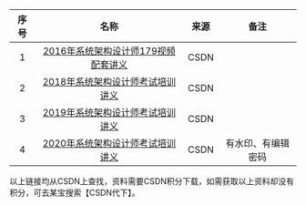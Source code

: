 ﻿
| 序号 |                                              名称                                              | 来源 |        备注        |
|:----:|:----------------------------------------------------------------------------------------------:|:----:|:------------------:|
|   1  | [2016年系统架构设计师179视频配套讲义](https://download.csdn.net/download/qq_34850441/10638549) | CSDN |                    |
|   2  |  [2018年系统架构设计师考试培训讲义](https://download.csdn.net/download/ningshao1945/10628498)  | CSDN |                    |
|   3  |   [2019年系统架构设计师考试培训讲义](https://download.csdn.net/download/b410739945/12351264)   | CSDN |                    |
|   4  |   [2020年系统架构设计师考试培训讲义](https://download.csdn.net/download/yatum_2014/20241741)   | CSDN | 有水印、有编辑密码 |


以上链接均从CSDN上查找，资料需要CSDN积分下载，如需获取以上资料却没有积分，可去某宝搜索【CSDN代下】。
